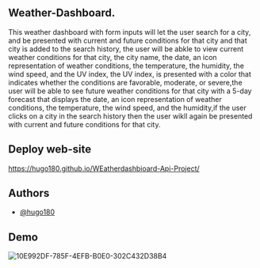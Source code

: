 
## Weather-Dashboard.

This weather dashboard with form inputs will let the user search for a city, and be presented with current and future conditions for that city and that city is added to the search history, the user will be abkle to view current weather conditions for that city, the city name, the date, an icon representation of weather conditions, the temperature, the humidity, the wind speed, and the UV index, the UV index, is presented with a color that indicates whether the conditions are favorable, moderate, or severe,the user will be able to see future weather conditions for that city with a 5-day forecast that displays the date, an icon representation of weather conditions, the temperature, the wind speed, and the humidity,if the user clicks on a city in the search history then the user wikll again be presented with current and future conditions for that city.

## Deploy web-site

https://hugo180.github.io/WEatherdashbioard-Api-Project/


## Authors

- [@hugo180](https://github.com/hugo180/WEatherdashbioard-Api-Project)


## Demo

![10E992DF-785F-4EFB-B0E0-302C432D38B4](https://user-images.githubusercontent.com/28612070/152929543-a56623d9-430b-4348-b4a2-1053d83e676c.gif)
